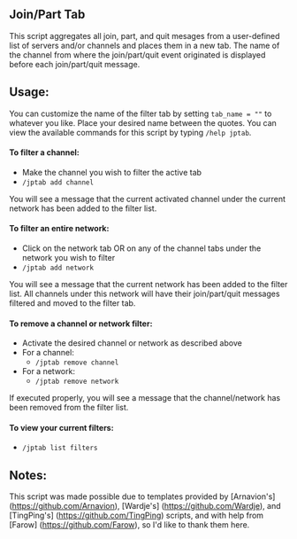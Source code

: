 Join/Part Tab
-------------
This script aggregates all join, part, and quit mesages from a user-defined list of servers and/or channels and places them in a new tab. The name of the channel from where the join/part/quit event originated is displayed before each join/part/quit message.

Usage:
------
You can customize the name of the filter tab by setting `tab_name = ""` to whatever you like. Place your desired name between the quotes. You can view the available commands for this script by typing `/help jptab`.

#### To filter a channel:
* Make the channel you wish to filter the active tab
* `/jptab add channel`

You will see a message that the current activated channel under the current network has been added to the filter list.

#### To filter an entire network:
* Click on the network tab OR on any of the channel tabs under the network you wish to filter
* `/jptab add network`

You will see a message that the current network has been added to the filter list. All channels under this network will have their join/part/quit messages filtered and moved to the filter tab.

#### To remove a channel or network filter:
* Activate the desired channel or network as described above
* For a channel:
    * `/jptab remove channel`
* For a network:
    * `/jptab remove network`
    
If executed properly, you will see a message that the channel/network has been removed from the filter list.

#### To view your current filters:
* `/jptab list filters`

Notes:
------
This script was made possible due to templates provided by [Arnavion's] (https://github.com/Arnavion), [Wardje's] (https://github.com/Wardje), and [TingPing's] (https://github.com/TingPing) scripts, and with help from [Farow] (https://github.com/Farow), so I'd like to thank them here.